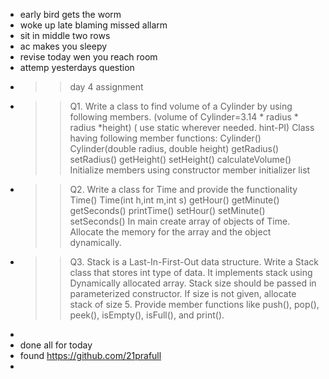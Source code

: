 - early bird gets the worm
- woke up late blaming missed allarm
- sit in middle two rows
- ac makes you sleepy
- revise today wen you reach room
- attemp yesterdays question
- >> day 4 assignment
- >>Q1. Write a class to find volume of a Cylinder by using following members. (volume of
  Cylinder=3.14 * radius * radius *height) ( use static wherever needed. hint-PI)
  Class having following member functions:
  Cylinder()
  Cylinder(double radius, double height)
  getRadius()
  setRadius()
  getHeight()
  setHeight()
  calculateVolume()
  Initialize members using constructor member initializer list
- >>Q2. Write a class for Time and provide the functionality
  Time()
  Time(int h,int m,int s)
  getHour()
  getMinute()
  getSeconds()
  printTime()
  setHour()
  setMinute()
  setSeconds()
  In main create array of objects of Time.
  Allocate the memory for the array and the object dynamically.
- >>Q3. Stack is a Last-In-First-Out data structure. Write a Stack class that stores int type of data. It
  implements stack using Dynamically allocated array. Stack size should be passed in parameterized
  constructor. If size is not given, allocate stack of size 5.
  Provide member functions like push(), pop(), peek(), isEmpty(), isFull(), and print().
-
- done all for today
- found https://github.com/21prafull
-